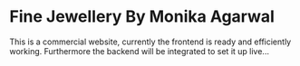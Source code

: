 # Fine Jewellery By Monika Agarwal

This is a commercial website, currently the frontend is ready and efficiently working. Furthermore the backend will be integrated to set it up live...

